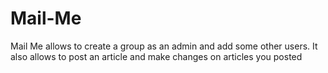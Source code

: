# Mail-Me
Mail Me allows to create a group as an admin and add some other users. It also allows to post an article and make changes on articles you posted
